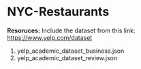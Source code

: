 # NYC-Restaurants

**Resoruces:**
Include the dataset from this link: https://www.yelp.com/dataset
1. yelp_academic_dataset_business.json
2. yelp_academic_dataset_review.json
